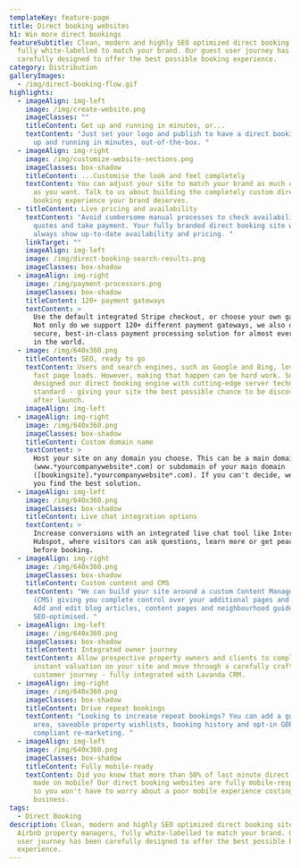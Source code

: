 ```yaml
---
templateKey: feature-page
title: Direct booking websites
h1: Win more direct bookings
featureSubtitle: Clean, modern and highly SEO optimized direct booking sites,
  fully white-labelled to match your brand. Our guest user journey has been
  carefully designed to offer the best possible booking experience.
category: Distribution
galleryImages:
  - /img/direct-booking-flow.gif
highlights:
  - imageAlign: img-left
    image: /img/create-website.png
    imageClasses: ""
    titleContent: Get up and running in minutes, or...
    textContent: "Just set your logo and publish to have a direct booking experience
      up and running in minutes, out-of-the-box. "
  - imageAlign: img-right
    image: /img/customize-website-sections.png
    imageClasses: box-shadow
    titleContent: ...Customise the look and feel completely
    textContent: You can adjust your site to match your brand as much or as little
      as you want. Talk to us about building the completely custom direct
      booking experience your brand deserves.
  - titleContent: Live pricing and availability
    textContent: "Avoid cumbersome manual processes to check availability, send
      quotes and take payment. Your fully branded direct booking site will
      always show up-to-date availability and pricing. "
    linkTarget: ""
    imageAlign: img-left
    image: /img/direct-booking-search-results.png
    imageClasses: box-shadow
  - imageAlign: img-right
    image: /img/payment-processors.png
    imageClasses: box-shadow
    titleContent: 120+ payment gateways
    textContent: >
      Use the default integrated Stripe checkout, or choose your own gateway.
      Not only do we support 120+ different payment gateways, we also offer a
      secure, best-in-class payment processing solution for almost every country
      in the world.
  - image: /img/640x360.png
    titleContent: SEO, ready to go
    textContent: Users and search engines, such as Google and Bing, love blistering
      fast page loads. However, making that happen can be hard work. So, we
      designed our direct booking engine with cutting-edge server technology, as
      standard - giving your site the best possible chance to be discovered
      after launch.
    imageAlign: img-left
  - imageAlign: img-right
    image: /img/640x360.png
    imageClasses: box-shadow
    titleContent: Custom domain name
    textContent: >
      Host your site on any domain you choose. This can be a main domain
      (www.*yourcompanywebsite*.com) or subdomain of your main domain
      ([bookingsite].*yourcompanywebsite*.com). If you can't decide, we'll help
      you find the best solution.
  - imageAlign: img-left
    image: /img/640x360.png
    imageClasses: box-shadow
    titleContent: Live chat integration options
    textContent: >
      Increase conversions with an integrated live chat tool like Intercom,
      Hubspot, where visitors can ask questions, learn more or get peace-of-mind
      before booking.
  - imageAlign: img-right
    image: /img/640x360.png
    imageClasses: box-shadow
    titleContent: Custom content and CMS
    textContent: "We can build your site around a custom Content Management System
      (CMS) giving you complete control over your additional pages and content.
      Add and edit blog articles, content pages and neighbourhood guides - all
      SEO-optimised. "
  - imageAlign: img-left
    image: /img/640x360.png
    imageClasses: box-shadow
    titleContent: Integrated owner journey
    textContent: Allow prospective property owners and clients to complete an
      instant valuation on your site and move through a carefully crafted
      customer journey - fully integrated with Lavanda CRM.
  - imageAlign: img-right
    image: /img/640x360.png
    imageClasses: box-shadow
    titleContent: Drive repeat bookings
    textContent: "Looking to increase repeat bookings? You can add a guest login
      area, saveable property wishlists, booking history and opt-in GDPR
      compliant re-marketing. "
  - imageAlign: img-left
    image: /img/640x360.png
    imageClasses: box-shadow
    titleContent: Fully mobile-ready
    textContent: Did you know that more than 50% of last minute direct bookings are
      made on mobile? Our direct booking websites are fully mobile-responsive,
      so you won't have to worry about a poor mobile experience costing you
      business.
tags:
  - Direct Booking
description: Clean, modern and highly SEO optimized direct booking sites for
  Airbnb property managers, fully white-labelled to match your brand. Our guest
  user journey has been carefully designed to offer the best possible booking
  experience.
---
```

